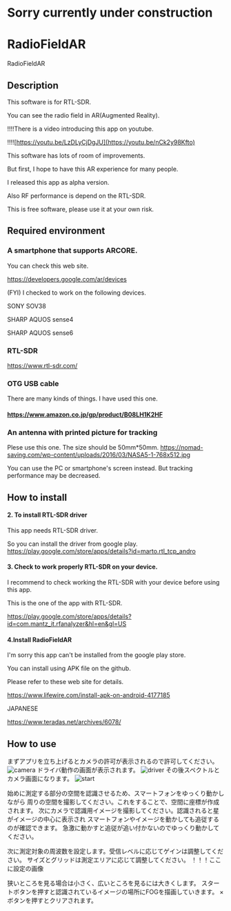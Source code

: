# Sorry currently under construction 

# RadioFieldAR
RadioFieldAR


## Description

This software is for RTL-SDR.

You can see the radio field in AR(Augmented Reality).

!!!!There is a video introducing this app on youtube.

!!!![https://youtu.be/LzDLyCjDgJU](https://youtu.be/nCk2y98Kfto)

This software has lots of room of improvements.

But first, I hope to have this AR experience for many people.

I released this app as alpha version.

Also RF performance is depend on the RTL-SDR.

This is free software, please use it at your own risk.

## Required environment
### A smartphone that supports ARCORE.

You can check this web site.

https://developers.google.com/ar/devices

(FYI) I checked to work on the following devices.

SONY SOV38

SHARP AQUOS sense4

SHARP AQUOS sense6

### RTL-SDR

https://www.rtl-sdr.com/
  
### OTG USB cable

There are many kinds of things. I have used this one.
  
#### https://www.amazon.co.jp/gp/product/B08LH1K2HF

### An antenna with printed picture for tracking

Plese use this one. The size should be 50mm*50mm.
https://nomad-saving.com/wp-content/uploads/2016/03/NASA5-1-768x512.jpg

You can use the PC or smartphone's screen instead.
But tracking performance may be decreased.

## How to install

#### 2. To install RTL-SDR driver
This app needs RTL-SDR driver.

So you can install the driver from google play.
https://play.google.com/store/apps/details?id=marto.rtl_tcp_andro

#### 3. Check to work properly RTL-SDR on your device.

I recommend to check working the RTL-SDR with your device before using this app.

This is the one of the app with RTL-SDR.

https://play.google.com/store/apps/details?id=com.mantz_it.rfanalyzer&hl=en&gl=US

#### 4.Install RadioFieldAR
I'm sorry this app can't be installed from the google play store.

You can install using APK file on the github.

Please refer to these web site for details.

https://www.lifewire.com/install-apk-on-android-4177185

JAPANESE

https://www.teradas.net/archives/6078/

## How to use
まずアプリを立ち上げるとカメラの許可が表示されるので許可してください。
![camera](https://user-images.githubusercontent.com/83148498/204124012-45b7cf8f-7b43-4d71-851c-9e543337242a.png)
ドライバ動作の画面が表示されます。
![driver](https://user-images.githubusercontent.com/83148498/204124203-1a2f9386-4ad4-4996-ab41-611c94f1161e.png)
その後スペクトルとカメラ画面になります。
![start](https://user-images.githubusercontent.com/83148498/204124237-abbfe6e8-de32-450e-9446-b3bfa4bccc41.png)


始めに測定する部分の空間を認識させるため、スマートフォンをゆっくり動かしながら
周りの空間を撮影してください。これをすることで、空間に座標が作成されます。
次にカメラで認識用イメージを撮影してください。認識されると星がイメージの中心に表示され
スマートフォンやイメージを動かしても追従するのが確認できます。
急激に動かすと追従が追い付かないのでゆっくり動かしてください。

次に測定対象の周波数を設定します。受信レベルに応じてゲインは調整してください。
サイズとグリッドは測定エリアに応じて調整してください。
！！！ここに設定の画像

狭いところを見る場合は小さく、広いところを見るには大きくします。
スタートボタンを押すと認識されているイメージの場所にFOGを描画していきます。
×ボタンを押すとクリアされます。






